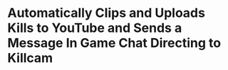 # Automatically Clips and Uploads Kills to YouTube and Sends a Message In Game Chat Directing to Killcam

